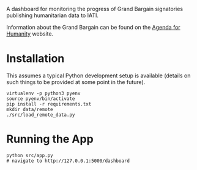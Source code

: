 A dashboard for monitoring the progress of Grand Bargain signatories publishing humanitarian data to IATI.

Information about the Grand Bargain can be found on the [Agenda for Humanity](http://www.agendaforhumanity.org/initiatives/3861) website.

Installation
============

This assumes a typical Python development setup is available (details on such things to be provided at some point in the future).

```
virtualenv -p python3 pyenv
source pyenv/bin/activate
pip install -r requirements.txt
mkdir data/remote
./src/load_remote_data.py
```

Running the App
===============

```
python src/app.py
# navigate to http://127.0.0.1:5000/dashboard
```

